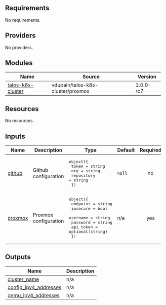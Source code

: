 <!-- BEGIN_TF_DOCS -->
## Requirements

No requirements.

## Providers

No providers.

## Modules

| Name | Source | Version |
|------|--------|---------|
| <a name="module_talos-k8s-cluster"></a> [talos-k8s-cluster](#module\_talos-k8s-cluster) | vdupain/talos-k8s-cluster/proxmox | 1.0.0-rc7 |

## Resources

No resources.

## Inputs

| Name | Description | Type | Default | Required |
|------|-------------|------|---------|:--------:|
| <a name="input_github"></a> [github](#input\_github) | Github configuration | <pre>object({<br/>    token      = string<br/>    org        = string<br/>    repository = string<br/>  })</pre> | `null` | no |
| <a name="input_proxmox"></a> [proxmox](#input\_proxmox) | Proxmox configuration | <pre>object({<br/>    endpoint  = string<br/>    insecure  = bool<br/>    username  = string<br/>    password  = string<br/>    api_token = optional(string)<br/>  })</pre> | n/a | yes |

## Outputs

| Name | Description |
|------|-------------|
| <a name="output_cluster_name"></a> [cluster\_name](#output\_cluster\_name) | n/a |
| <a name="output_config_ipv4_addresses"></a> [config\_ipv4\_addresses](#output\_config\_ipv4\_addresses) | n/a |
| <a name="output_qemu_ipv4_addresses"></a> [qemu\_ipv4\_addresses](#output\_qemu\_ipv4\_addresses) | n/a |
<!-- END_TF_DOCS -->